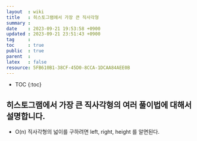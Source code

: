 ```yaml
---
layout  : wiki
title   : 히스토그램에서 가장 큰 직사각형
summary : 
date    : 2023-09-21 19:53:58 +0900
updated : 2023-09-21 23:51:43 +0900
tag     : 
toc     : true
public  : true
parent  : 
latex   : false
resource: 5FB610B1-38CF-45D0-8CCA-1DCAA84AEE0B
---
```

* TOC
{:toc}

## 히스토그램에서 가장 큰 직사각형의 여러 풀이법에 대해서 설명합니다.

* O(n)
직사각형의 넓이를 구하려면 left, right, height 를 알면된다.

